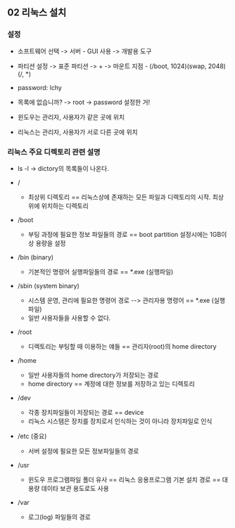 ## 02 리눅스 설치

### 설정
- 소프트웨어 선택 -> 서버 - GUI 사용 -> 개발용 도구
- 파티션 설정 -> 표준 파티션 -> + -> 마운트 지점 - (/boot, 1024)(swap, 2048)(/, *)
- password: lchy
- 목록에 없습니까? -> root -> password 설정한 거!

- 윈도우는 관리자, 사용자가 같은 곳에 위치
- 리눅스는 관리자, 사용자가 서로 다른 곳에 위치

### 리눅스 주요 디렉토리 관련 설명
- ls -l -> dictory의 목록들이 나온다.
- / 
    - 최상위 디렉토리 ==  리눅스상에 존재하는 모든 파일과 디렉토리의 시작. 최상위에 위치하는 디렉토리
- /boot 
    - 부팅 과정에 필요한 정보 파일들의 경로 == boot partition 설정시에는 1GB이상 용량을 설정

- /bin (binary)
    - 기본적인 명령어 실행파일들의 경로 == *.exe (실행파일)
- /sbin (system binary)
    - 시스템 운영, 관리에 필요한 명령어 경로 --> 관리자용 명령어 == *.exe (실행파일)
    - 일반 사용자들을 사용할 수 없다.

- /root
    - 디렉토리는 부팅할 때 이용하는 얘들 == 관리자(root)의 home directory
- /home
    -  일반 사용자들의 home directory가 저장되는 경로
    - home directory == 계정에 대한 정보를 저장하고 있는 디렉토리

- /dev
    - 각종 장치파일들이 저장되는 경로 == device
    - 리눅스 시스템은 장치를 장치로서 인식하는 것이 아니라 장치파일로 인식
- /etc (중요)
    - 서버 설정에 필요한 모든 정보파일들의 경로
- /usr
    - 윈도우 프로그램파일 폴더 유사 == 리눅스 응용프로그램 기본 설치 경로 == 대용량 데이타 보관 용도로도 사용
- /var 
    - 로그(log) 파일들의 경로

